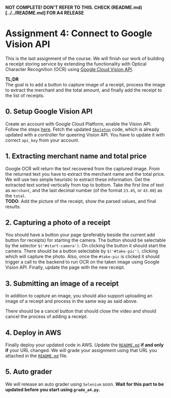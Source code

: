 **NOT COMPLETE! DON'T REFER TO THIS. CHECK (README.md)[../../README.md] FOR A4 RELEASE**

# Assignment 4: Connect to Google Vision API
This is the last assignment of the course. We will finish our work of building a
receipt storing service by extending the functionality with Optical Character
Recognition (OCR) using [Google Cloud Vision
API](https://cloud.google.com/vision/).  

**TL;DR**  
The goal is to add a button to capture image of a receipt, process the image to
extract the merchant and the total amount, and finally add the receipt to the
list of receipts. 

## 0. Setup Google Vision API
   Create an account with Google Cloud Platform, enable the Vision API. Follow
   the steps [here](https://cloud.google.com/functions/docs/tutorials/ocr).
   Fetch the updated [`Skeleton`](https://github.com/amfleming/skeleton) code,
   which is already updated with a controller for queering Vision API. You have
   to update it with correct `api_key` from your account.

## 1. Extracting merchant name and total price
   Google OCR will return the text recovered from the captured image.  From the
   returned text you have to extract the merchant name and the total price. We
   will use two simple heuristic to extract these information. Get the extracted
   text sorted vertically from top to bottom. Take the first line of text as
   `merchant`, and the last decimal number (of the format `23.45`, or `43.00`)
   as the `total`.   
   **TODO**: Add the picture of the receipt, show the parsed values, and final results. 
   

## 2. Capturing a photo of a receipt
   You should have a button your page (preferably beside the current add button
   for receipts) for starting the camera.  The button should be selectable by
   the selector `$('#start-camera')`. On clicking the button it should start the
   camera.  There should be a button selectable by `$('#take-pic')`, clicking
   which will capture the photo. Also, once the `#take-pic` is clicked it should
   trigger a call to the backend to run OCR on the taken image using Google
   Vision API. Finally, update the page with the new receipt. 
   
## 3. Submitting an image of a receipt
   In addition to capture an image, you should also support uploading an image of
   a receipt and process in the same way as said above. 


   There should be a cancel button that should close the video and should cancel
   the process of adding a receipt.


## 4. Deploy in AWS
   Finally deploy your updated code in AWS.  Update the
   [`README.md`](../../README.md) **if and only if** your URL changed. We will
   grade your assignment using that URL you attached in the
   [`README.md`](../../README.md) file. 

## 5. Auto grader
  We will release an auto grader using `Selenium` soon. 
**Wait for this part to be updated before you start using `grade_a4.py`.**

